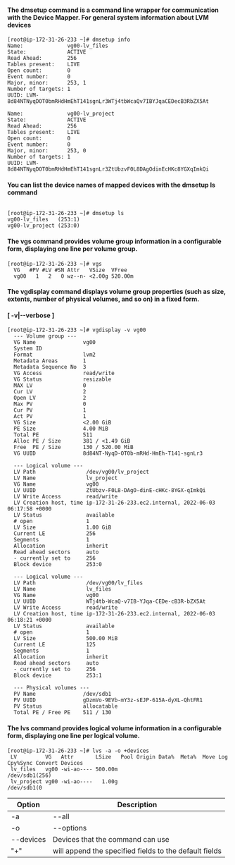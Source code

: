 #### The dmsetup command is a command line wrapper for communication with the Device Mapper. For general system information about LVM devices

```
[root@ip-172-31-26-233 ~]# dmsetup info
Name:              vg00-lv_files
State:             ACTIVE
Read Ahead:        256
Tables present:    LIVE
Open count:        0
Event number:      0
Major, minor:      253, 1
Number of targets: 1
UUID: LVM-8d84NTNyqDOT0bmRHdHmEhT141sgnLr3WTj4tbWcaQv7IBYJqaCEDecB3RbZX5At

Name:              vg00-lv_project
State:             ACTIVE
Read Ahead:        256
Tables present:    LIVE
Open count:        0
Event number:      0
Major, minor:      253, 0
Number of targets: 1
UUID: LVM-8d84NTNyqDOT0bmRHdHmEhT141sgnLr3ZtUbzvF0L8DAgOdinEcHKc8YGXqImkQi
```

#### You can list the device names of mapped devices with the dmsetup ls command

```

[root@ip-172-31-26-233 ~]# dmsetup ls
vg00-lv_files	(253:1)
vg00-lv_project	(253:0)
```


#### The vgs command provides volume group information in a configurable form, displaying one line per volume group.

```
[root@ip-172-31-26-233 ~]# vgs
  VG   #PV #LV #SN Attr   VSize  VFree  
  vg00   1   2   0 wz--n- <2.00g 520.00m
```
  
#### The vgdisplay command displays volume group properties (such as size, extents, number of physical volumes, and so on) in a fixed form.
#### [ -v|--verbose ]
  
```
[root@ip-172-31-26-233 ~]# vgdisplay -v vg00
  --- Volume group ---
  VG Name               vg00
  System ID             
  Format                lvm2
  Metadata Areas        1
  Metadata Sequence No  3
  VG Access             read/write
  VG Status             resizable
  MAX LV                0
  Cur LV                2
  Open LV               2
  Max PV                0
  Cur PV                1
  Act PV                1
  VG Size               <2.00 GiB
  PE Size               4.00 MiB
  Total PE              511
  Alloc PE / Size       381 / <1.49 GiB
  Free  PE / Size       130 / 520.00 MiB
  VG UUID               8d84NT-NyqD-OT0b-mRHd-HmEh-T141-sgnLr3
   
  --- Logical volume ---
  LV Path                /dev/vg00/lv_project
  LV Name                lv_project
  VG Name                vg00
  LV UUID                ZtUbzv-F0L8-DAgO-dinE-cHKc-8YGX-qImkQi
  LV Write Access        read/write
  LV Creation host, time ip-172-31-26-233.ec2.internal, 2022-06-03 06:17:58 +0000
  LV Status              available
  # open                 1
  LV Size                1.00 GiB
  Current LE             256
  Segments               1
  Allocation             inherit
  Read ahead sectors     auto
  - currently set to     256
  Block device           253:0
   
  --- Logical volume ---
  LV Path                /dev/vg00/lv_files
  LV Name                lv_files
  VG Name                vg00
  LV UUID                WTj4tb-WcaQ-v7IB-YJqa-CEDe-cB3R-bZX5At
  LV Write Access        read/write
  LV Creation host, time ip-172-31-26-233.ec2.internal, 2022-06-03 06:18:21 +0000
  LV Status              available
  # open                 1
  LV Size                500.00 MiB
  Current LE             125
  Segments               1
  Allocation             inherit
  Read ahead sectors     auto
  - currently set to     256
  Block device           253:1
   
  --- Physical volumes ---
  PV Name               /dev/sdb1     
  PV UUID               gDzmVo-9EVb-mY3z-sEJP-615A-dyXL-QhtFR1
  PV Status             allocatable
  Total PE / Free PE    511 / 130

 ```
  
 #### The lvs command provides logical volume information in a configurable form, displaying one line per logical volume. 
 
 ``` 
[root@ip-172-31-26-233 ~]# lvs -a -o +devices
  LV         VG   Attr       LSize   Pool Origin Data%  Meta%  Move Log Cpy%Sync Convert Devices       
  lv_files   vg00 -wi-ao---- 500.00m                                                     /dev/sdb1(256)
  lv_project vg00 -wi-ao----   1.00g                                                     /dev/sdb1(0

```


| Option  | Description|
---------|-----------
-a       | --all
-o       | --options
--devices| Devices that the command can use
"+"        | will append the specified fields to the default fields


              
              
